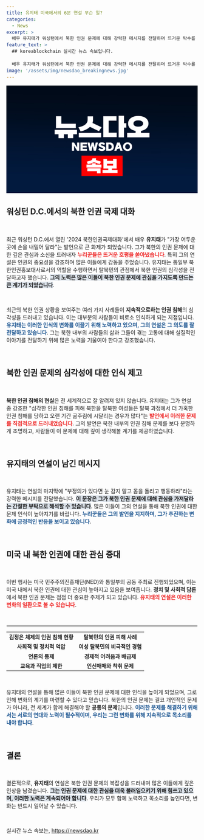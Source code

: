```yaml
---
title: 유지태 미국에서의 6분 연설 무슨 일?
categories:
  - News
excerpt: >
  배우 유지태가 워싱턴에서 북한 인권 문제에 대해 강력한 메시지를 전달하며 뜨거운 박수를 받았습니다. 가장 어두운 곳에 손을 내밀어 달라는 그의 호소에 누리꾼들은 깊은 감동과 지지를 표했습니다.
feature_text: >
  ## koreablockchain 실시간 뉴스 속보입니다.

  배우 유지태가 워싱턴에서 북한 인권 문제에 대해 강력한 메시지를 전달하며 뜨거운 박수를 받았습니다. 가장 어두운 곳에 손을 내밀어 달라는 그의 호소에 누리꾼들은 깊은 감동과 지지를 표했습니다.
image: '/assets/img/newsdao_breakingnews.jpg'
---
```


<p><img src="/assets/img/newsdao_breakingnews.jpg" alt="koreablockchain 속보" /></p>

<h2 data-ke-size="size26">워싱턴 D.C.에서의 북한 인권 국제 대화</h2>

<p data-ke-size="size16">&nbsp;</p>

<p data-ke-size="size16">최근 워싱턴 D.C.에서 열린 '2024 북한인권국제대화'에서 배우 <b>유지태</b>가 "가장 어두운 곳에 손을 내밀어 달라"는 발언으로 큰 화제가 되었습니다. 그가 북한의 인권 문제에 대한 깊은 관심과 소신을 드러내자 <b><span style="color: #ee2323;">누리꾼들은 뜨거운 호평을 쏟아냈습니다</span></b>. 특히 그의 연설은 인권의 중요성을 강조하며 많은 이들에게 감동을 주었습니다. 유지태는 통일부 북한인권홍보대사로서의 역할을 수행하면서 탈북민의 관점에서 북한 인권의 심각성을 전달하고자 했습니다. <b><span style="background-color: #21538527;">그의 노력은 많은 이들이 북한 인권 문제에 관심을 가지도록 만드는 큰 계기가 되었습니다</span></b>.</p>

<p data-ke-size="size16">&nbsp;</p>

<p>최근의 북한 인권 상황을 보여주는 여러 가지 사례들이 <b>지속적으로하는 인권 침해</b>의 심각성을 드러내고 있습니다. 이는 대부분의 사람들이 비로소 인식하게 되는 지점입니다. <b><span style="color: #1a5490;">유지태는 이러한 인식의 변화를 이끌기 위해 노력하고 있으며, 그의 연설은 그 의도를 잘 전달하고 있습니다</span></b>. 그는 북한 내부의 사람들의 삶과 그들이 겪는 고통에 대해 실질적인 이야기를 전달하기 위해 많은 노력을 기울여야 한다고 강조했습니다.</p>

<p data-ke-size="size16">&nbsp;</p>

<h2 data-ke-size="size26">북한 인권 문제의 심각성에 대한 인식 제고</h2>

<p data-ke-size="size16">&nbsp;</p>

<p data-ke-size="size16"><b>북한 인권 침해의 현실</b>은 전 세계적으로 잘 알려져 있지 않습니다. 유지태는 그가 연설 중 강조한 "심각한 인권 침해를 피해 북한을 탈북한 여성들은 탈북 과정에서 더 가혹한 인권 침해를 당하고 오랜 기간 굶주림에 시달리는 경우가 많다"는 <b><span style="color: #ee2323;">발언에서 이러한 문제를 직접적으로 드러내었습니다</span></b>. 그의 발언은 북한 내부의 인권 침해 문제를 보다 분명하게 조명하고, 사람들이 이 문제에 대해 깊이 생각해볼 계기를 제공하였습니다.</p>

<p data-ke-size="size16">&nbsp;</p>

<h2 data-ke-size="size26">유지태의 연설이 남긴 메시지</h2>

<p data-ke-size="size16">&nbsp;</p>

<p data-ke-size="size16">유지태는 연설의 마지막에 "부정의가 있다면 눈 감지 말고 몸을 돌리고 행동하라"라는 강력한 메시지를 전달했습니다. <b><span style="background-color: #21538527;">이 문장은 그가 북한 인권 문제에 대해 관심을 가져달라는 간절한 부탁으로 해석할 수 있습니다</span></b>. 많은 이들이 그의 연설을 통해 북한 인권에 대한 문제 인식이 높아지기를 바랍니다. <b><span style="color: #1a5490;">누리꾼들은 그의 발언을 지지하며, 그가 추진하는 변화에 긍정적인 반응을 보이고 있습니다</span></b>.</p>

<p data-ke-size="size16">&nbsp;</p>

<h2 data-ke-size="size26">미국 내 북한 인권에 대한 관심 증대</h2>

<p data-ke-size="size16">&nbsp;</p>

<p data-ke-size="size16">이번 행사는 미국 민주주의진흥재단(NED)와 통일부의 공동 주최로 진행되었으며, 이는 미국 내에서 북한 인권에 대한 관심이 높아지고 있음을 보여줍니다. <b>정치 및 사회적 담론</b>에서 북한 인권 문제는 점점 더 중요한 주제가 되고 있습니다. <b><span style="color: #ee2323;">유지태의 연설은 이러한 변화의 일환으로 볼 수 있습니다</span></b>.</p>

<p data-ke-size="size16">&nbsp;</p>

<hr style="border: 1px solid #ddd;">

<table style="width:100%; border-collapse: collapse;">
<tr>
<td style="text-align: center; height: 17px;"><b>김정은 체제의 인권 침해 현황</b></td>
<td style="text-align: center; height: 17px;"><b>탈북민의 인권 피해 사례</b></td>
</tr>
<tr>
<td style="text-align: center; height: 17px;"><b>사회적 및 정치적 억압</b></td>
<td style="text-align: center; height: 17px;"><b>여성 탈북민의 비극적인 경험</b></td>
</tr>
<tr>
<td style="text-align: center; height: 17px;"><b>언론의 통제</b></td>
<td style="text-align: center; height: 17px;"><b>경제적 어려움과 배급제</b></td>
</tr>
<tr>
<td style="text-align: center; height: 17px;"><b>교육과 직업의 제한</b></td>
<td style="text-align: center; height: 17px;"><b>인신매매와 착취 문제</b></td>
</tr>
</table>

<p data-ke-size="size16">&nbsp;</p>

<p data-ke-size="size16">유지태의 연설을 통해 많은 이들이 북한 인권 문제에 대한 인식을 높이게 되었으며, 그로 인해 변화의 계기를 마련할 수 있다고 믿습니다. 북한의 인권 문제는 결코 개인적인 문제가 아니라, 전 세계가 함께 해결해야 할 <b>공통의 문제</b>입니다. <b><span style="color: #1a5490;">이러한 문제를 해결하기 위해서는 서로의 연대와 노력이 필수적이며, 우리는 그런 변화를 위해 지속적으로 목소리를 내야 합니다</span></b>.</p>

<p data-ke-size="size16">&nbsp;</p>

<h2 data-ke-size="size26">결론</h2>

<p data-ke-size="size16">&nbsp;</p>

<p data-ke-size="size16">결론적으로, <b>유지태</b>의 연설은 북한 인권 문제의 복잡성을 드러내며 많은 이들에게 깊은 인상을 남겼습니다. <b><span style="background-color: #21538527;">그는 인권 문제에 대한 관심을 더욱 불러일으키기 위해 힘쓰고 있으며, 이러한 노력은 계속되어야 합니다</span></b>. 우리가 모두 함께 노력하고 목소리를 높인다면, 변화는 반드시 일어날 수 있습니다.</p>

<p data-ke-size="size16">&nbsp;</p>
실시간 뉴스 속보는, <a href="https://newsdao.kr" rel="dofollow">https://newsdao.kr</a>


